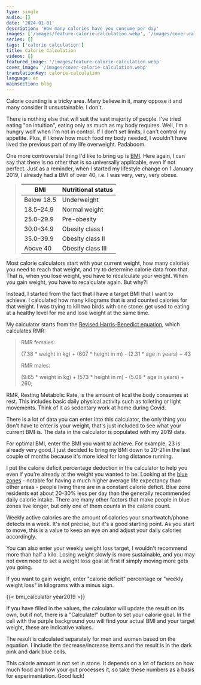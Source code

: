 ```yaml
---
type: single
audio: []
date: '2024-01-01'
description: 'How many calories have you consume per day'
images: ['/images/feature-calorie-calculation.webp', '/images/cover-calorie-calculation.webp']
series: []
tags: ['calorie calculation']
title: Calorie Calculation
videos: []
featured_image: '/images/feature-calorie-calculation.webp'
cover_image: '/images/cover-calorie-calculation.webp'
translationKey: calorie-calculation
language: en
mainsection: blog
---
```

Calorie counting is a tricky area. Many believe in it, many oppose it and many consider it unsustainable. I don't.

There is nothing else that will suit the vast majority of people. I've tried eating "on intuition", eating only as much as my body requires. Well, I'm a hungry wolf when I'm not in control. If I don't set limits, I can't control my appetite. Plus, if I knew how much food my body needed, I wouldn't have lived the previous part of my life overweight. Padaboom.

One more controversial thing I'd like to bring up is [BMI](https://www.who.int/europe/news-room/fact-sheets/item/a-healthy-lifestyle---who-recommendations "BMI"). Here again, I can say that there is no other that is so universally applicable, even if not perfect. Just as a reminder, when I started my lifestyle change on 1 January 2019, I already had a BMI of over 40, i.e. I was very, very, very obese.

> | BMI        | Nutritional status |
> | ---------- | ------------------ |
> | Below 18.5 | Underweight        |
> | 18.5–24.9  | Normal weight      |
> | 25.0–29.9  | Pre-obesity        |
> | 30.0–34.9  | Obesity class I    |
> | 35.0–39.9  | Obesity class II   |
> | Above 40   | Obesity class III  |

Most calorie calculators start with your current weight, how many calories you need to reach that weight, and try to determine calorie data from that. That is, when you lose weight, you have to recalculate your weight. When you gain weight, you have to recalculate again. But why?!

Instead, I started from the fact that I have a target BMI that I want to achieve. I calculated how many kilograms that is and counted calories for that weight. I was trying to kill two birds with one stone: get used to eating at a healthy level for me and lose weight at the same time.

My calculator starts from the [Revised Harris-Benedict equation](https://www.ncbi.nlm.nih.gov/pmc/articles/PMC9967803/ "Revised Harris-Benedict equation"), which calculates RMR:

>
>RMR females:
>   
>   (7.38 * weight in kg) + (607 * height in m) - (2.31 * age in years) + 43
> 
>RMR males:
>
>   (9.65 * weight in kg) + (573 * height in m) - (5.08 * age in years) + 260;
>   
 

RMR, Resting Metabolic Rate, is the amount of kcal the body consumes at rest. This includes basic daily physical activity such as toileting or light movements. Think of it as sedentary work at home during Covid.

There is a lot of data you can enter into this calculator, the only thing you don't have to enter is your weight, that's just included to see what your current BMI is. The data in the calculator is populated with my 2019 data.

For optimal BMI, enter the BMI you want to achieve. For example, 23 is already very good, I just decided to bring my BMI down to 20-21 in the last couple of months because it's more ideal for long distance running.

I put the calorie deficit percentage deduction in the calculator to help you even if you're already at the weight you wanted to be. Looking at the [blue zones](https://www.healthline.com/nutrition/blue-zones#TOC_TITLE_HDR_4 "blue zones") - notable for having a much higher average life expectancy than other areas - people living there are in a constant calorie deficit. Blue zone residents eat about 20-30% less per day than the generally recommended daily calorie intake. There are many other factors that make people in blue zones live longer, but only one of them counts in the calorie count.

Weekly active calories are the amount of calories your smartwatch/phone detects in a week. It's not precise, but it's a good starting point. As you start to move, this is a value to keep an eye on and adjust your daily calories accordingly.

You can also enter your weekly weight loss target, I wouldn't recommend more than half a kilo. Losing weight slowly is more sustainable, and you may not even need to set a weight loss goal at first if simply moving more gets you going.

If you want to gain weight, enter "calorie deficit" percentage or "weekly weight loss" in kilograms with a minus sign.

{{< bmi_calculator year2019 >}}

If you have filled in the values, the calculator will update the result on its own, but if not, there is a "Calculate!" button to set your calorie goal. In the cell with the purple background you will find your actual BMI and your target weight, these are indicative values.

The result is calculated separately for men and women based on the equation. I include the decrease/increase items and the result is in the dark pink and dark blue cells.

This calorie amount is not set in stone. It depends on a lot of factors on how much food and how your gut processes it, so take these numbers as a basis for experimentation. Good luck!





